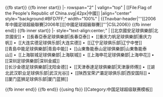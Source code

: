 <noinclude>{{fb start}}</noinclude>
{{fb inner start}}
|- rowspan="2"
| valign="top" | [[File:Flag of the People's Republic of China.svg|42px|中國]] 
|align="center" style="background:#BFD7FF;" width="100%" | {{Tnavbar-header|'''[[2006年中國足球超級聯賽|2006年]][[中國足球超級聯賽]]'''|CSL2006}}
{{fb inner end}}
{{fb inner start}} 
|- style="text-align:center;"
|
[[北京國安足球俱樂部|北京國安]]&nbsp;•&nbsp;
[[長春亞泰足球俱樂部|長春亞泰]]&nbsp;•&nbsp;
[[重庆力帆足球俱樂部|重庆力帆]]&nbsp;•&nbsp;
[[大连实德足球俱乐部|大连实德]]&nbsp;•&nbsp;
[[辽宁足球俱乐部|辽宁中誉]]
<br>
[[青島中能足球俱樂部|青島中能]]&nbsp;•&nbsp;
[[山東魯能泰山足球俱樂部|山東魯能泰山]]&nbsp;•&nbsp;
[[上海联城足球俱樂部|上海联城]]&nbsp;•&nbsp;
[[上海申花足球俱樂部|上海申花]]&nbsp;•&nbsp;
[[深圳足球俱樂部|深圳金威]]
<br>
[[长沙金德足球俱樂部|沈阳金德]]&nbsp;•&nbsp;
[[天津泰達足球俱樂部|天津康师傅]]&nbsp;•&nbsp;
[[湖北武汉职业足球俱乐部|武汉光谷]]&nbsp;•&nbsp;
[[陕西宝荣浐灞足球俱乐部|西安国际]]&nbsp;•&nbsp;
[[厦门蓝狮足球俱乐部|厦门蓝狮]]

{{fb inner end}}<noinclude>
{{fb end}}
{{using fb}}
</noinclude>
<noinclude>[[Category:中国足球超级联赛模板]]</noinclude>